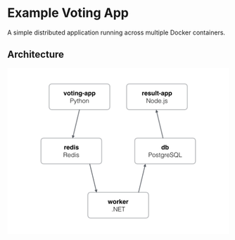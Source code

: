 Example Voting App
=========

A simple distributed application running across multiple Docker containers.


Architecture
-----

![Architecture diagram](architecture.png)

